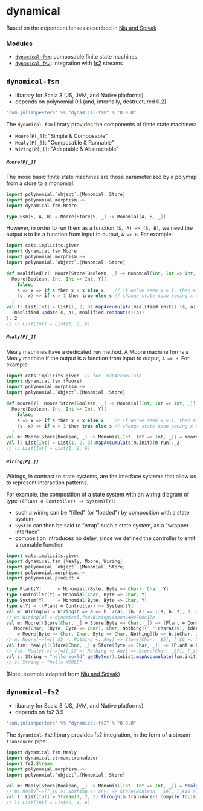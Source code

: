 # dynamical
Based on the dependent lenses described in [Niu and Spivak](https://topos.site/poly-book.pdf)

### Modules
 - [`dynamical-fsm`](#dynamical-fsm): composable finite state machines
 - [`dynamical-fs2`](#dynamical-fs2): integration with [fs2](https://fs2.io/#/) streams

## `dynamical-fsm`
 - libarary for Scala 3 (JS, JVM, and Native platforms)
 - depends on polynomial 0.1 (and, internally, destructured 0.2)
 
```scala
"com.julianpeeters" %% "dynamical-fsm" % "0.0.0"
```

The `dynamical-fsm` library provides the components of finite state machines:
 - `Moore[P[_]]`: "Simple & Composable"
 - `Mealy[P[_]]`: "Composable & Runnable"
 - `Wiring[P[_]]`: "Adaptable & Abstractable"

##### `Moore[P[_]]`

The mose basic finite state machines are those parameterized by a polymap from
a store to a monomial:

```scala
import polynomial.`object`.{Monomial, Store}
import polynomial.morphism.~>
import dynamical.fsm.Moore

type Fsm[S, A, B] = Moore[Store[S, _] ~> Monomial[A, B, _]]
```

However, in order to run them as a function `(S, A) => (S, B)`, we need the
output `B` to be a function from input to output, `A => B`. For example:

```scala
import cats.implicits.given
import dynamical.fsm.Moore
import polynomial.morphism.~>
import polynomial.`object`.{Monomial, Store}

def mealified[Y]: Moore[Store[Boolean, _] ~> Monomial[Int, Int => Int, _]] =
  Moore[Boolean, Int, Int => Int, Y](
    false,
    s => x => if s then x + x else x,   // if we've seen x > 1, then emit 2x
    (s, x) => if x > 1 then true else s // change state upon seeing x > 1
  )
val l: List[Int] = List(1, 2, 3).mapAccumulate(mealified.init)( (s, a) =>
  (mealified.update(s, a), mealified.readout(s)(a))  
)._2
// l: List[Int] = List(1, 2, 6)
```

##### `Mealy[P[_]]`

Mealy machines have a dedicated `run` method. A Moore machine forms a Mealy machine if the output is a function from input to output,
`A => B`. For example:

```scala
import cats.implicits.given  // for `mapAccumulate`
import dynamical.fsm.{Moore}
import polynomial.morphism.~>
import polynomial.`object`.{Monomial, Store}

def moore[Y]: Moore[Store[Boolean, _] ~> Monomial[Int, Int => Int, _]] =
  Moore[Boolean, Int, Int => Int, Y](
    false,
    s => x => if s then x + x else x,   // if we've seen x > 1, then emit 2x
    (s, x) => if x > 1 then true else s // change state upon seeing x > 1
  )
val m: Moore[Store[Boolean, _] ~> Monomial[Int, Int => Int, _]] = moore.asMealy
val l: List[Int] = List(1, 2, 3).mapAccumulate(m.init)(m.run)._2
// l: List[Int] = List(1, 2, 6)
```


##### `Wiring[P[_]]`

Wirings, in contrast to state systems, are the interface systems that allow us
to represent interaction patterns.

For example, the composition of a state system with an wiring diagram of type
`((Plant ⊗ Controller) ~> System)[Y]`:
  - such a wiring can be "filled" (or "loaded") by composition with a state system
  - `System` can then be said to "wrap" such a state system, as a "wrapper interface"
  - composition introduces no delay, since we defined the controller to emit a runnable function

```scala
import cats.implicits.given
import dynamical.fsm.{Mealy, Moore, Wiring}
import polynomial.`object`.{Monomial, Store}
import polynomial.morphism.~>
import polynomial.product.⊗

type Plant[Y]      = Monomial[(Byte, Byte => Char), Char, Y]
type Controller[Y] = Monomial[Char, Byte => Char, Y]
type System[Y]     = Monomial[Byte, Byte => Char, Y]
type ω[Y] = ((Plant ⊗ Controller) ~> System)[Y]
val w: Wiring[ω] = Wiring(b => a => b._2(a), (b, a) => ((a, b._2), b._2(a)))
// w: Wiring[ω] = dynamical.fsm.Wiring$$anon$4@4700c17b
val m: Moore[(Store[Char, _] ⊗ Store[Byte => Char, _]) ~> (Plant ⊗ Controller)] =
  (Moore[Char, (Byte, Byte => Char), Char, Nothing](" ".charAt(0), identity, (s, i) => i._2(i._1))
    ⊗ Moore[Byte => Char, Char, Byte => Char, Nothing](b => b.toChar, identity, (f, i) => if i != ' ' then f else b => b.toChar.toUpper))
// m: Moore[~>[⊗[[_$5 >: Nothing <: Any] => Store[Char, _$5], [_$6 >: Nothing <: Any] => Store[Function1[Byte, Char], _$6]], ⊗[Plant, Controller]]] = dynamical.fsm.Moore$$anon$18@483c77a4
val fsm: Mealy[((Store[Char, _] ⊗ Store[Byte => Char, _]) ~> (Plant ⊗ Controller) ~> System)] = m.andThen(w).asMealy
// fsm: Mealy[~>[~>[⊗[[_$7 >: Nothing <: Any] => Store[Char, _$7], [_$8 >: Nothing <: Any] => Store[Function1[Byte, Char], _$8]], ⊗[Plant, Controller]], System]] = dynamical.fsm.Moore$$anon$14@1a33a5fd
val s: String = "hello world".getBytes().toList.mapAccumulate(fsm.init)(fsm.run)._2.mkString
// s: String = "hello WORLD"
```

(Note: example adapted from [Niu and Spivak](https://topos.site/poly-book.pdf))

## `dynamical-fs2`
 - libarary for Scala 3 (JS, JVM, and Native platforms)
 - depends on fs2 3.9
 
```scala
"com.julianpeeters" %% "dynamical-fs2" % "0.0.0"
```

The `dynamical-fs2` library provides fs2 integration, in the form of a stream
`transducer` pipe:

```scala
import dynamical.fsm.Mealy
import dynamical.stream.transducer
import fs2.Stream
import polynomial.morphism.~>
import polynomial.`object`.{Monomial, Store}

val m: Mealy[Store[Boolean, _] ~> Monomial[Int, Int => Int, _]] = Mealy(false, s => i => i + i, (s, i) => s)
// m: Mealy[~>[[_$9 >: Nothing <: Any] => Store[Boolean, _$9], [_$10 >: Nothing <: Any] => Monomial[Int, Function1[Int, Int], _$10]]] = dynamical.fsm.Mealy$$anon$2@177cee8
val l: List[Int] = Stream(1, 2, 3).through(m.transducer).compile.toList
// l: List[Int] = List(2, 4, 6)
```